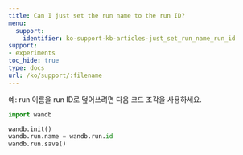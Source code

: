 ```yaml
---
title: Can I just set the run name to the run ID?
menu:
  support:
    identifier: ko-support-kb-articles-just_set_run_name_run_id
support:
- experiments
toc_hide: true
type: docs
url: /ko/support/:filename
---
```


예: run 이름을 run ID로 덮어쓰려면 다음 코드 조각을 사용하세요.

```python
import wandb

wandb.init()
wandb.run.name = wandb.run.id
wandb.run.save()
```
